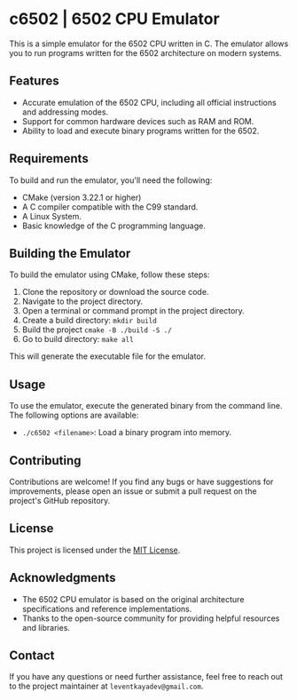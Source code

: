 # c6502 | 6502 CPU Emulator

This is a simple emulator for the 6502 CPU written in C. The emulator allows you to run programs written for the 6502 architecture on modern systems.

## Features

- Accurate emulation of the 6502 CPU, including all official instructions and addressing modes.
- Support for common hardware devices such as RAM and ROM.
- Ability to load and execute binary programs written for the 6502.

## Requirements

To build and run the emulator, you'll need the following:

- CMake (version 3.22.1 or higher)
- A C compiler compatible with the C99 standard.
- A Linux System.
- Basic knowledge of the C programming language.

## Building the Emulator

To build the emulator using CMake, follow these steps:

1. Clone the repository or download the source code.
2. Navigate to the project directory.
3. Open a terminal or command prompt in the project directory.
4. Create a build directory: `mkdir build`
5. Build the project `cmake -B ./build -S ./`
6. Go to build directory: `make all`

This will generate the executable file for the emulator.

## Usage

To use the emulator, execute the generated binary from the command line. The following options are available:

- `./c6502 <filename>`: Load a binary program into memory.


## Contributing

Contributions are welcome! If you find any bugs or have suggestions for improvements, please open an issue or submit a pull request on the project's GitHub repository.

## License

This project is licensed under the [MIT License](LICENSE).

## Acknowledgments

- The 6502 CPU emulator is based on the original architecture specifications and reference implementations.
- Thanks to the open-source community for providing helpful resources and libraries.

## Contact

If you have any questions or need further assistance, feel free to reach out to the project maintainer at `leventkayadev@gmail.com`.

